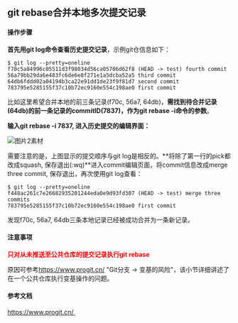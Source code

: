 ## git rebase合并本地多次提交记录

#### 操作步骤

**首先用git log命令查看历史提交记录**，示例git仓信息如下：

```shell
$ git log --pretty=oneline
f70c5a84996c05511d3f98034d56ca05706d62f8 (HEAD -> test) fourth commit
56a79bb29da6e483fc6de6e8f271e1a5dcba52a5 third commit
64db6fddd02a04194b3ca22e91dd1de23f9f81d7 second commit
783795e5285155f37c10b72ec9160e554c198ae0 first commit
```

比如这里希望合并本地的前三条记录(f70c, 56a7, 64db)，**需找到待合并记录(64db)的前一条记录的commitID(7837)，作为git rebase -i命令的参数**。

**输入git rebase -i 7837, 进入历史提交的编辑界面：**

![图片2素材](C:\Users\pc\Desktop\图片2素材.png)

需要注意的是，上图显示的提交顺序与git log是相反的。**将除了第一行的pick都改成squash, 保存退出(:wq)**进入commit编辑页面，将commit信息改成merge three commit, 保存退出，再次使用git log查看：

```shell
$ git log --pretty=oneline
f448ac261c7e26682935201244eda0e9d93fd307 (HEAD -> test) merge three commits
783795e5285155f37c10b72ec9160e554c198ae0 first commit
```

发现f70c, 56a7, 64db三条本地记录已经被成功合并为一条新记录。

#### 注意事项

<font color='red'>**只对从未推送至公共仓库的提交记录执行git rebase**</font>

原因可参考<a href = "https://www.progit.cn/">https://www.progit.cn/</a>  "Git分支 -> 变基的风险"，该小节详细讲述了在一个公共仓库执行变基操作的问题。

#### 参考文档

<a href = "https://www.progit.cn/">https://www.progit.cn/  </a>

 













